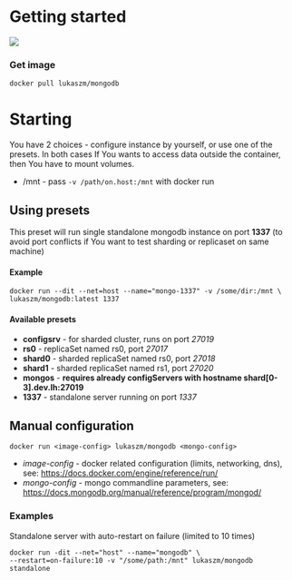 # Getting started
[![](https://badge.imagelayers.io/lukaszm/mongodb:latest.svg)](https://imagelayers.io/?images=lukaszm/mongodb:latest 'Get your own badge on imagelayers.io')

### Get image
```
docker pull lukaszm/mongodb
```

# Starting
You have 2 choices - configure instance by yourself, or use one
of the presets. In both cases If You wants to access data outside the container, then
You have to mount volumes.
- /mnt	- pass `-v /path/on.host:/mnt` with docker run

## Using presets
This preset will run single standalone mongodb instance on port **1337** (to avoid port conflicts if You want to test sharding or replicaset on same machine)

#### Example
```
docker run --dit --net=host --name="mongo-1337" -v /some/dir:/mnt \
lukaszm/mongodb:latest 1337
```
#### Available presets
- **configsrv**		- for sharded cluster, runs on port *27019*
- **rs0**			- replicaSet named rs0, port *27017*
- **shard0**		- sharded replicaSet named rs0, port *27018*
- **shard1** 		- sharded replicaSet named rs1, port *27020*
- **mongos**		- **requires already configServers with hostname shard[0-3].dev.lh:27019**
- **1337**			- standalone server running on port *1337*


## Manual configuration
```
docker run <image-config> lukaszm/mongodb <mongo-config>
```
- *image-config* - docker related configuration (limits, networking, dns), see: https://docs.docker.com/engine/reference/run/
- *mongo-config* - mongo commandline parameters, see: https://docs.mongodb.org/manual/reference/program/mongod/
 
### Examples
Standalone server with auto-restart on failure (limited to 10 times)
```
docker run -dit --net="host" --name="mongodb" \
--restart=on-failure:10 -v "/some/path:/mnt" lukaszm/mongodb standalone
```

